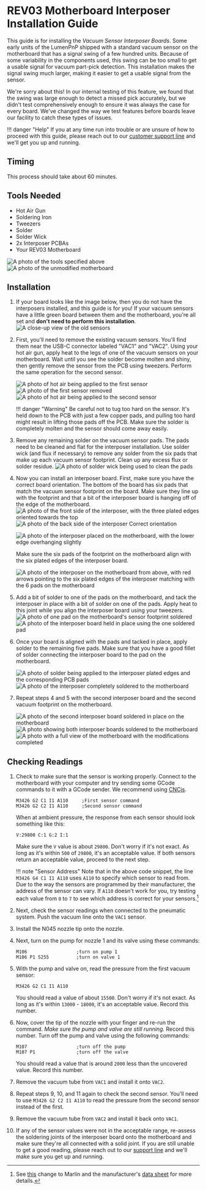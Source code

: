 <!-- markdownlint-disable-file MD031-->
# REV03 Motherboard Interposer Installation Guide

This guide is for installing the *Vacuum Sensor Interposer Boards*. Some early units of the LumenPnP shipped with a standard vacuum sensor on the motherboard that has a signal swing of a few hundred units. Because of some variability in the components used, this swing can be too small to get a usable signal for vacuum part-pick detection. This installation makes the signal swing much larger, making it easier to get a usable signal from the sensor.

We're sorry about this! In our internal testing of this feature, we found that the swing was large enough to detect a missed pick accurately, but we didn't test comprehensively enough to ensure it was always the case for every board. We've changed the way we test features before boards leave our facility to catch these types of issues.

!!! danger "Help"
    If you at any time run into trouble or are unsure of how to proceed with this guide, please reach out to our [customer support line](https://opulo.io/pages/contact-support) and we'll get you up and running.

## Timing

This process should take about 60 minutes.

## Tools Needed

* Hot Air Gun
* Soldering Iron
* Tweezers
* Solder
* Solder Wick
* 2x Interposer PCBAs
* Your REV03 Motherboard

![A photo of the tools specified above](images/1-tools-required.jpg)
![A photo of the unmodified motherboard](images/2-unmodified-mobo.jpg)

## Installation

1. If your board looks like the image below, then you do not have the interposers installed, and this guide is for you! If your vacuum sensors have a little green board between them and the motherboard, you're all set and **don't need to perform this installation**.
   ![A close-up view of the old sensors](images/3-old-sensor-close-up.jpg)

2. First, you'll need to remove the existing vacuum sensors. You'll find them near the USB-C connector labeled "VAC1" and "VAC2". Using your hot air gun, apply heat to the legs of one of the vacuum sensors on your motherboard. Wait until you see the solder become molten and shiny, then gently remove the sensor from the PCB using tweezers. Perform the same operation for the second sensor.

    ![A photo of hot air being applied to the first sensor](images/4-applying-heat.jpg)
    ![A photo of the first sensor removed](images/5-first-sensor-removed.jpg)
    ![A photo of hot air being applied to the second sensor](images/6-applying-heat-second-sensor.jpg)

    !!! danger "Warning"
        Be careful not to tug too hard on the sensor. It's held down to the PCB with just a few copper pads, and pulling too hard might result in lifting those pads off the PCB. Make sure the solder is completely molten and the sensor should come away easily.

3. Remove any remaining solder on the vacuum sensor pads. The pads need to be cleaned and flat for the interposer installation. Use solder wick (and flux if necessary) to remove any solder from the six pads that make up each vacuum sensor footprint. Clean up any excess flux or solder residue.
    ![A photo of solder wick being used to clean the pads](images/7-cleaning-pads.jpg)

4. Now you can install an interposer board. First, make sure you have the correct board orientation. The bottom of the board has six pads that match the vacuum sensor footprint on the board. Make sure they line up with the footprint and that a bit of the interposer board is hanging off of the edge of the motherboard.
    ![A photo of the front side of the interposer, with the three plated edges oriented towards the top](images/8-interposer-front.jpg)
    ![A photo of the back side of the interposer](images/9-interposer-back.jpg)
    Correct orientation

    ![A photo of the interposer placed on the motherboard, with the lower edge overhanging slightly](images/10-interposer-placed.jpg)

    Make sure the six pads of the footprint on the motherboard align with the six plated edges of the interposer board.

    ![A photo of the interposer on the motherboard from above, with red arrows pointing to the six plated edges of the interposer matching with the 6 pads on the motherboard](images/11-interposer-connections.jpg)

5. Add a bit of solder to one of the pads on the motherboard, and tack the interposer in place with a bit of solder on one of the pads. Apply heat to this joint while you align the interposer board using your tweezers.
    ![A photo of one pad on the motherboard's sensor footprint soldered](images/12-solder-one-pad.jpg)
    ![A photo of the interposer board held in place using the one soldered pad](images/13-tack-interposer.jpg)

6. Once your board is aligned with the pads and tacked in place, apply solder to the remaining five pads. Make sure that you have a good fillet of solder connecting the interposer board to the pad on the motherboard.

    ![A photo of solder being applied to the interposer plated edges and the corresponding PCB pads](images/14-soldering-interposer.jpg)
    ![A photo of the interposer completely soldered to the motherboard](images/15-interposer-soldered.jpg)

7. Repeat steps 4 and 5 with the second interposer board and the second vacuum footprint on the motherboard.

    ![A photo of the second interposer board soldered in place on the motherboard](images/16-second-interposer-soldered.jpg)
    ![A photo showing both interposer boards soldered to the motherboard](images/17-both-interposers-soldered.jpg)
    ![A photo with a full view of the motherboard with the modifications completed](images/18-completed-motherboard.jpg)

## Checking Readings

1. Check to make sure that the sensor is working properly. Connect to the motherboard with your computer and try sending some GCode commands to it with a GCode sender. We recommend using [CNCjs](https://cnc.js.org/).

    ```gcode
    M3426 G2 C1 I1 A110     ;First sensor command
    M3426 G2 C2 I1 A110     ;Second sensor command
    ```
    When at ambient pressure, the response from each sensor should look something like this:

    ```gcode
    V:29800 C:1 G:2 I:1
    ```

    Make sure the `V` value is about `29800`. Don't worry if it's not exact. As long as it's within `500` of `29800`, it's an acceptable value. If both sensors return an acceptable value, proceed to the next step.

    !!! note "Sensor Address"
        Note that in the above code snippet, the line `M3426 G4 C1 I1 A110` uses `A110` to specify which sensor to read from. Due to the way the sensors are programmed by their manufacturer, the address of the sensor can vary. If `A110` doesn't work for you, try testing each value from `0` to `7` to see which address is correct for your sensors.[^1]

2. Next, check the sensor readings when connected to the pneumatic system. Push the vacuum line onto the `VAC1` sensor.
3. Install the N045 nozzle tip onto the nozzle.
4. Next, turn on the pump for nozzle 1 and its valve using these commands:

    ```gcode
    M106                  ;turn on pump 1
    M106 P1 S255          ;turn on valve 1
    ```

5. With the pump and valve on, read the pressure from the first vacuum sensor:

    ```gcode
    M3426 G2 C1 I1 A110
    ```

    You should read a value of about `15500`. Don't worry if it's not exact. As long as it's within `13000` - `18000`, it's an acceptable value. Record this number.

6. Now, cover the tip of the nozzle with your finger and re-run the command. *Make sure the pump and valve are still running.* Record this number. Turn off the pump and valve using the following commands:

    ```gcode
    M107                  ;turn off the pump
    M107 P1               ;turn off the valve
    ```

    You should read a value that is around `2000` less than the uncovered value. Record this number.

7. Remove the vacuum tube from `VAC1` and install it onto `VAC2`.
8. Repeat steps 9, 10, and 11 again to check the second sensor. You'll need to use `M3426 G2 C2 I1 A110` to read the pressure from the second sensor instead of the first.
9. Remove the vacuum tube from `VAC2` and install it back onto `VAC1`.
10. If any of the sensor values were not in the acceptable range, re-assess the soldering joints of the interposer board onto the motherboard and make sure they're all connected with a solid joint. If you are still unable to get a good reading, please reach out to our [support line](https://opulo.io/pages/contact-support) and we'll make sure you get up and running.

[^1]: See [this](https://github.com/MarlinFirmware/Marlin/pull/24130) change to Marlin and the manufacturer's [data sheet](http://ww1.microchip.com/downloads/en/DeviceDoc/22226a.pdf) for more details.
